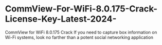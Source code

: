 # CommView-For-WiFi-8.0.175-Crack-License-Key-Latest-2024-
CommView for WiFi 8.0.175 Crack If you need to capture box information on Wi-Fi systems, look no farther than a potent social networking application 
